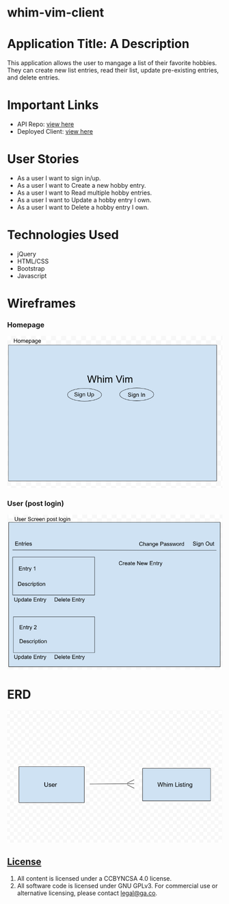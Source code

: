 # whim-vim-client

# Application Title: A Description
This application allows the user to mangage a list of their favorite hobbies. They can create new list entries, read their list, update pre-existing entries, and delete entries.

# Important Links
* API Repo: [view here](https://angel-journey.github.io/whim-vim-client/)
* Deployed Client: [view here](https://angel-journey.github.io/whim-vim-client/)

# User Stories
* As a user I want to sign in/up.
* As a user I want to Create a new hobby entry.
* As a user I want to Read multiple hobby entries.
* As a user I want to Update a hobby entry I own.
* As a user I want to Delete a hobby entry I own.

# Technologies Used
* jQuery
* HTML/CSS
* Bootstrap
* Javascript

# Wireframes

### Homepage
![Homepage image](/images/Whim_Vim_Homepage.png)

### User (post login)
![User image](/images/Whim_Vim_User_Screen.png)

# ERD
![ERD image](/images/Whim_Vim_ERD_New.png)

## [License](LICENSE)

1. All content is licensed under a CC­BY­NC­SA 4.0 license.
1. All software code is licensed under GNU GPLv3. For commercial use or
    alternative licensing, please contact legal@ga.co.
